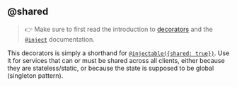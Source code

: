 ---
---
## @shared

> :point_right: Make sure to first read the introduction to [decorators](./decorators.md) and the [`@inject`](./@inject.md) documentation.

This decorators is simply a shorthand for [`@injectable({shared: true})`](./injectable.md). Use it for services that can or must be shared across all clients, either because they are stateless/static, or because the state is supposed to be global (singleton pattern).

